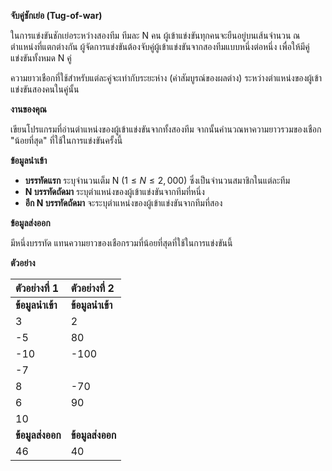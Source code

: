 **จับคู่ชักเย่อ (Tug-of-war)**

ในการแข่งขันชักเย่อระหว่างสองทีม ทีมละ N คน ผู้เข้าแข่งขันทุกคนจะยืนอยู่บนเส้นจำนวน ณ ตำแหน่งที่แตกต่างกัน ผู้จัดการแข่งขันต้องจับคู่ผู้เข้าแข่งขันจากสองทีมแบบหนึ่งต่อหนึ่ง เพื่อให้มีคู่แข่งขันทั้งหมด N คู่

ความยาวเชือกที่ใช้สำหรับแต่ละคู่จะเท่ากับระยะห่าง (ค่าสัมบูรณ์ของผลต่าง) ระหว่างตำแหน่งของผู้เข้าแข่งขันสองคนในคู่นั้น

**งานของคุณ**

เขียนโปรแกรมที่อ่านตำแหน่งของผู้เข้าแข่งขันจากทั้งสองทีม จากนั้นคำนวณหาความยาวรวมของเชือก "น้อยที่สุด" ที่ใช้ในการแข่งขันครั้งนี้

**ข้อมูลนำเข้า**

* **บรรทัดแรก** ระบุจำนวนเต็ม N ($1\le N\le2,000$) ซึ่งเป็นจำนวนสมาชิกในแต่ละทีม
* **N บรรทัดถัดมา** ระบุตำแหน่งของผู้เข้าแข่งขันจากทีมที่หนึ่ง
* **อีก N บรรทัดถัดมา** จะระบุตำแหน่งของผู้เข้าแข่งขันจากทีมที่สอง

**ข้อมูลส่งออก**

มีหนึ่งบรรทัด แทนความยาวของเชือกรวมที่น้อยที่สุดที่ใช้ในการแข่งขันนี้

**ตัวอย่าง**

| ตัวอย่างที่ 1 | ตัวอย่างที่ 2 |
| :--- | :--- |
| **ข้อมูลนำเข้า** | **ข้อมูลนำเข้า** |
| 3 | 2 |
| -5 | 80 |
| -10 | -100 |
| -7 | |
| 8 | -70 |
| 6 | 90 |
| 10 | |
| **ข้อมูลส่งออก** | **ข้อมูลส่งออก** |
| 46 | 40 |